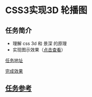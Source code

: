 # CSS3实现3D 轮播图

## 任务简介

- 理解 css 3d 和 景深 的原理
- 实现图示效果（[点击查看](https://ww1.sinaimg.cn/large/006tNbRwly1fcr5jr0994g30w30gx4qz.gif)）

[任务地址](http://ife.baidu.com/course/detail/id/51)

[完成效果](https://miaolegemie.github.io/IFE2017/nuomi/slideshow/index.html)

## [任务参考](http://www.zhangxinxu.com/wordpress/2012/09/css3-3d-transform-perspective-animate-transition/)
